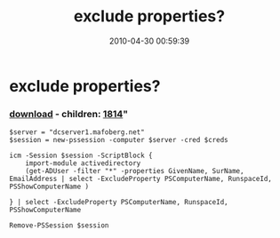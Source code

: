 ﻿---
pid:            1813
parent:         0
children:       1814
poster:         dabear
title:          exclude properties?
date:           2010-04-30 00:59:39
format:         posh
---

# exclude properties?

### [download](1813.ps1) - children: [1814](1814.md)"



```posh
$server = "dcserver1.mafoberg.net"
$session = new-pssession -computer $server -cred $creds

icm -Session $session -ScriptBlock {
    import-module activedirectory
    (get-ADUser -filter "*" -properties GivenName, SurName, EmailAddress | select -ExcludeProperty PSComputerName, RunspaceId, PSShowComputerName )
    
} | select -ExcludeProperty PSComputerName, RunspaceId, PSShowComputerName

Remove-PSSession $session

```
